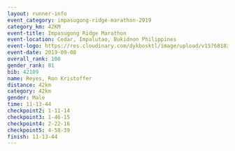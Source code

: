 ```yaml
--- 
layout: runner-info 
event_category: impasugong-ridge-marathon-2019 
category_km: 42KM 
event-title: Impasugong Ridge Marathon 
event-location: Cedar, Impalutao, Bukidnon Philippines 
event-logo: https://res.cloudinary.com/dykbosktl/image/upload/v1576818374/Logo/Impa_Logo_gjhosc.jpg 
event-date: 2019-09-08 
overall_rank: 100
gender_rank: 81
bib: 42109
name: Reyes, Ron Kristoffer
distance: 42km
category: 42km
gender: Male
time: 11-13-44
checkpoint2: 1-11-14
checkpoint3: 1-46-15
checkpoint4: 2-22-16
checkpoint5: 4-58-39
finish: 11-13-44
--- 
```

